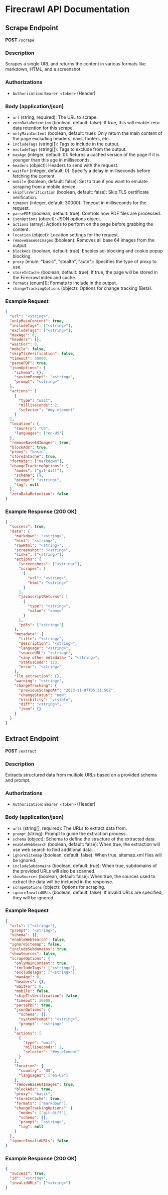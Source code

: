 # Firecrawl API Documentation

## Scrape Endpoint

**POST** `/scrape`

### Description

Scrapes a single URL and returns the content in various formats like markdown, HTML, and a screenshot.

### Authorizations

-   `Authorization`: `Bearer <token>` (Header)

### Body (application/json)

-   `url` (string, required): The URL to scrape.
-   `zeroDataRetention` (boolean, default: false): If true, this will enable zero data retention for this scrape.
-   `onlyMainContent` (boolean, default: true): Only return the main content of the page excluding headers, navs, footers, etc.
-   `includeTags` (string[]): Tags to include in the output.
-   `excludeTags` (string[]): Tags to exclude from the output.
-   `maxAge` (integer, default: 0): Returns a cached version of the page if it is younger than this age in milliseconds.
-   `headers` (object): Headers to send with the request.
-   `waitFor` (integer, default: 0): Specify a delay in milliseconds before fetching the content.
-   `mobile` (boolean, default: false): Set to true if you want to emulate scraping from a mobile device.
-   `skipTlsVerification` (boolean, default: false): Skip TLS certificate verification.
-   `timeout` (integer, default: 30000): Timeout in milliseconds for the request.
-   `parsePDF` (boolean, default: true): Controls how PDF files are processed.
-   `jsonOptions` (object): JSON options object.
-   `actions` (array): Actions to perform on the page before grabbing the content.
-   `location` (object): Location settings for the request.
-   `removeBase64Images` (boolean): Removes all base 64 images from the output.
-   `blockAds` (boolean, default: true): Enables ad-blocking and cookie popup blocking.
-   `proxy` (enum: "basic", "stealth", "auto"): Specifies the type of proxy to use.
-   `storeInCache` (boolean, default: true): If true, the page will be stored in the Firecrawl index and cache.
-   `formats` (enum[]): Formats to include in the output.
-   `changeTrackingOptions` (object): Options for change tracking (Beta).

### Example Request

```json
{
  "url": "<string>",
  "onlyMainContent": true,
  "includeTags": ["<string>"],
  "excludeTags": ["<string>"],
  "maxAge": 0,
  "headers": {},
  "waitFor": 0,
  "mobile": false,
  "skipTlsVerification": false,
  "timeout": 30000,
  "parsePDF": true,
  "jsonOptions": {
    "schema": {},
    "systemPrompt": "<string>",
    "prompt": "<string>"
  },
  "actions": [
    {
      "type": "wait",
      "milliseconds": 2,
      "selector": "#my-element"
    }
  ],
  "location": {
    "country": "US",
    "languages": ["en-US"]
  },
  "removeBase64Images": true,
  "blockAds": true,
  "proxy": "basic",
  "storeInCache": true,
  "formats": ["markdown"],
  "changeTrackingOptions": {
    "modes": ["git-diff"],
    "schema": {},
    "prompt": "<string>",
    "tag": null
  },
  "zeroDataRetention": false
}
```

### Example Response (200 OK)

```json
{
  "success": true,
  "data": {
    "markdown": "<string>",
    "html": "<string>",
    "rawHtml": "<string>",
    "screenshot": "<string>",
    "links": ["<string>"],
    "actions": {
      "screenshots": ["<string>"],
      "scrapes": [
        {
          "url": "<string>",
          "html": "<string>"
        }
      ],
      "javascriptReturns": [
        {
          "type": "<string>",
          "value": "<any>"
        }
      ],
      "pdfs": ["<string>"]
    },
    "metadata": {
      "title": "<string>",
      "description": "<string>",
      "language": "<string>",
      "sourceURL": "<string>",
      "<any other metadata> ": "<string>",
      "statusCode": 123,
      "error": "<string>"
    },
    "llm_extraction": {},
    "warning": "<string>",
    "changeTracking": {
      "previousScrapeAt": "2023-11-07T05:31:56Z",
      "changeStatus": "new",
      "visibility": "visible",
      "diff": "<string>",
      "json": {}
    }
  }
}
```

## Extract Endpoint

**POST** `/extract`

### Description

Extracts structured data from multiple URLs based on a provided schema and prompt.

### Authorizations

-   `Authorization`: `Bearer <token>` (Header)

### Body (application/json)

-   `urls` (string[], required): The URLs to extract data from.
-   `prompt` (string): Prompt to guide the extraction process.
-   `schema` (object): Schema to define the structure of the extracted data.
-   `enableWebSearch` (boolean, default: false): When true, the extraction will use web search to find additional data.
-   `ignoreSitemap` (boolean, default: false): When true, sitemap.xml files will be ignored.
-   `includeSubdomains` (boolean, default: true): When true, subdomains of the provided URLs will also be scanned.
-   `showSources` (boolean, default: false): When true, the sources used to extract the data will be included in the response.
-   `scrapeOptions` (object): Options for scraping.
-   `ignoreInvalidURLs` (boolean, default: false): If invalid URLs are specified, they will be ignored.

### Example Request

```json
{
  "urls": ["<string>"],
  "prompt": "<string>",
  "schema": {},
  "enableWebSearch": false,
  "ignoreSitemap": false,
  "includeSubdomains": true,
  "showSources": false,
  "scrapeOptions": {
    "onlyMainContent": true,
    "includeTags": ["<string>"],
    "excludeTags": ["<string>"],
    "maxAge": 0,
    "headers": {},
    "waitFor": 0,
    "mobile": false,
    "skipTlsVerification": false,
    "timeout": 30000,
    "parsePDF": true,
    "jsonOptions": {
      "schema": {},
      "systemPrompt": "<string>",
      "prompt": "<string>"
    },
    "actions": [
      {
        "type": "wait",
        "milliseconds": 2,
        "selector": "#my-element"
      }
    ],
    "location": {
      "country": "US",
      "languages": ["en-US"]
    },
    "removeBase64Images": true,
    "blockAds": true,
    "proxy": "basic",
    "storeInCache": true,
    "formats": ["markdown"],
    "changeTrackingOptions": {
      "modes": ["git-diff"],
      "schema": {},
      "prompt": "<string>",
      "tag": null
    }
  },
  "ignoreInvalidURLs": false
}
```

### Example Response (200 OK)

```json
{
  "success": true,
  "id": "<string>",
  "invalidURLs": ["<string>"]
}
